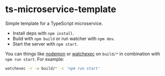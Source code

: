 # ts-microservice-template

Simple template for a TypeScript microservice.

- Install deps with `npm install`.
- Build with `npm build` or run watcher with `npm dev`.
- Start the server with `npm start`.

You can things like [nodemon](https://nodemon.io) or [watchexec](https://github.com/watchexec/watchexec) on `build/*` in combination with `npm run start`. For example:

```sh
watchexec -r -w build/* -c 'npm run start'
```
